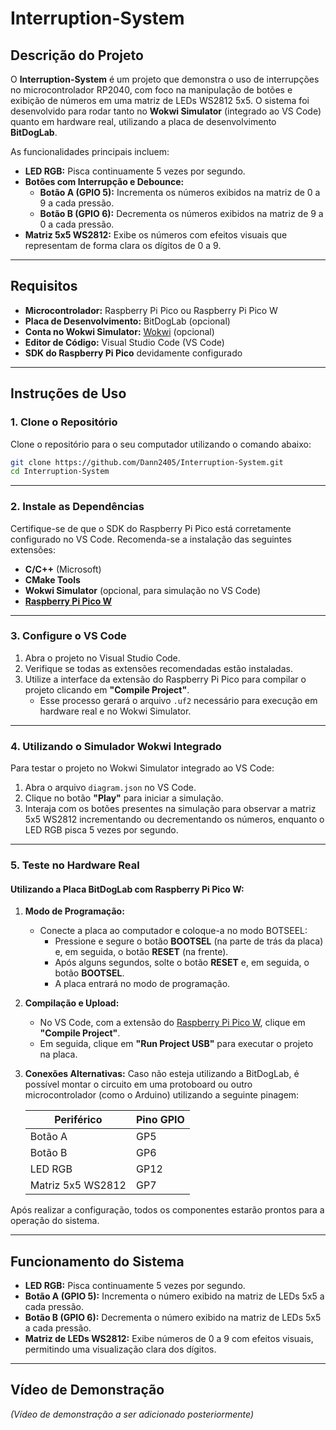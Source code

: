 # Interruption-System

## Descrição do Projeto

O **Interruption-System** é um projeto que demonstra o uso de interrupções no microcontrolador RP2040, com foco na manipulação de botões e exibição de números em uma matriz de LEDs WS2812 5x5. O sistema foi desenvolvido para rodar tanto no **Wokwi Simulator** (integrado ao VS Code) quanto em hardware real, utilizando a placa de desenvolvimento **BitDogLab**.

As funcionalidades principais incluem:
- **LED RGB:** Pisca continuamente 5 vezes por segundo.
- **Botões com Interrupção e Debounce:**
  - **Botão A (GPIO 5):** Incrementa os números exibidos na matriz de 0 a 9 a cada pressão.
  - **Botão B (GPIO 6):** Decrementa os números exibidos na matriz de 9 a 0 a cada pressão.
- **Matriz 5x5 WS2812:** Exibe os números com efeitos visuais que representam de forma clara os dígitos de 0 a 9.

---

## Requisitos

- **Microcontrolador:** Raspberry Pi Pico ou Raspberry Pi Pico W
- **Placa de Desenvolvimento:** BitDogLab (opcional)
- **Conta no Wokwi Simulator:** [Wokwi](https://wokwi.com/) (opcional)
- **Editor de Código:** Visual Studio Code (VS Code)
- **SDK do Raspberry Pi Pico** devidamente configurado

---

## Instruções de Uso

### 1. Clone o Repositório

Clone o repositório para o seu computador utilizando o comando abaixo:

```bash
git clone https://github.com/Dann2405/Interruption-System.git
cd Interruption-System
```

---

### 2. Instale as Dependências

Certifique-se de que o SDK do Raspberry Pi Pico está corretamente configurado no VS Code. Recomenda-se a instalação das seguintes extensões:

- **C/C++** (Microsoft)
- **CMake Tools**
- **Wokwi Simulator** (opcional, para simulação no VS Code)
- **[Raspberry Pi Pico W](https://marketplace.visualstudio.com/items?itemName=raspberry-pi.raspberry-pi-pico)**

---

### 3. Configure o VS Code

1. Abra o projeto no Visual Studio Code.
2. Verifique se todas as extensões recomendadas estão instaladas.
3. Utilize a interface da extensão do Raspberry Pi Pico para compilar o projeto clicando em **"Compile Project"**.  
    - Esse processo gerará o arquivo `.uf2` necessário para execução em hardware real e no Wokwi Simulator.

---

### 4. Utilizando o Simulador Wokwi Integrado

Para testar o projeto no Wokwi Simulator integrado ao VS Code:

1. Abra o arquivo `diagram.json` no VS Code.
2. Clique no botão **"Play"** para iniciar a simulação.
3. Interaja com os botões presentes na simulação para observar a matriz 5x5 WS2812 incrementando ou decrementando os números, enquanto o LED RGB pisca 5 vezes por segundo.

---

### 5. Teste no Hardware Real

#### Utilizando a Placa BitDogLab com Raspberry Pi Pico W:

1. **Modo de Programação:**
   - Conecte a placa ao computador e coloque-a no modo BOTSEEL:
     - Pressione e segure o botão **BOOTSEL** (na parte de trás da placa) e, em seguida, o botão **RESET** (na frente).
     - Após alguns segundos, solte o botão **RESET** e, em seguida, o botão **BOOTSEL**.
     - A placa entrará no modo de programação.

2. **Compilação e Upload:**
   - No VS Code, com a extensão do [Raspberry Pi Pico W](https://marketplace.visualstudio.com/items?itemName=raspberry-pi.raspberry-pi-pico), clique em **"Compile Project"**.
   - Em seguida, clique em **"Run Project USB"** para executar o projeto na placa.

3. **Conexões Alternativas:**
   Caso não esteja utilizando a BitDogLab, é possível montar o circuito em uma protoboard ou outro microcontrolador (como o Arduino) utilizando a seguinte pinagem:

   | **Periférico**      | **Pino GPIO** |
   |---------------------|---------------|
   | Botão A             | GP5           |
   | Botão B             | GP6           |
   | LED RGB             | GP12          |
   | Matriz 5x5 WS2812   | GP7           |

Após realizar a configuração, todos os componentes estarão prontos para a operação do sistema.

---

## Funcionamento do Sistema

- **LED RGB:** Pisca continuamente 5 vezes por segundo.
- **Botão A (GPIO 5):** Incrementa o número exibido na matriz de LEDs 5x5 a cada pressão.
- **Botão B (GPIO 6):** Decrementa o número exibido na matriz de LEDs 5x5 a cada pressão.
- **Matriz de LEDs WS2812:** Exibe números de 0 a 9 com efeitos visuais, permitindo uma visualização clara dos dígitos.

---

## Vídeo de Demonstração

*(Vídeo de demonstração a ser adicionado posteriormente)*
